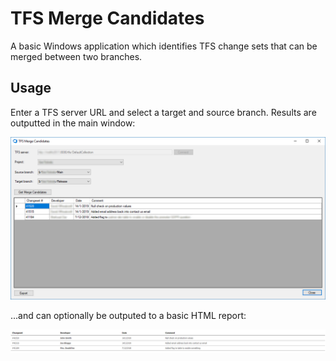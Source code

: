 # TFS Merge Candidates
A basic Windows application which identifies TFS change sets that can be merged between two branches.

## Usage

Enter a TFS server URL and select a target and source branch. Results are outputted in the main window:

![Main window](/docs/images/tfsmc-main-window.png)

...and can optionally be outputed to a basic HTML report:

![Build started](/docs/images/tfsmc-report.png)
